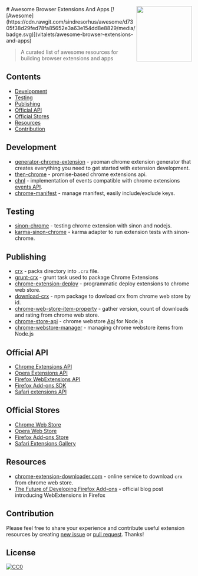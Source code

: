 <img src="https://cloud.githubusercontent.com/assets/1473072/18416597/930a794e-7821-11e6-84d0-c23c23baadcc.png" align="right" width="150">
# Awesome Browser Extensions And Apps
[![Awesome](https://cdn.rawgit.com/sindresorhus/awesome/d7305f38d29fed78fa85652e3a63e154dd8e8829/media/badge.svg)](vitalets/awesome-browser-extensions-and-apps)

> A curated list of awesome resources for building browser extensions and apps

## Contents
* [Development](#development)
* [Testing](#testing)
* [Publishing](#publishing)
* [Official API](#officialapi)
* [Official Stores](#officialstores)
* [Resources](#resources)
* [Contribution](#contribution)

## Development
* [generator-chrome-extension](https://github.com/yeoman/generator-chrome-extension) - yeoman chrome extension generator that creates everything you need to get started with extension development.
* [then-chrome](https://github.com/acvetkov/then-chrome) - promise-based chrome extensions api.
* [chnl](https://github.com/vitalets/chnl) - implementation of events compatible with chrome extensions [events API](https://developer.chrome.com/extensions/events#type-Event).
* [chrome-manifest](https://github.com/ragingwind/chrome-manifest) - manage manifest, easily include/exclude keys.

## Testing
* [sinon-chrome](https://github.com/acvetkov/sinon-chrome) - testing chrome extension with sinon and nodejs.
* [karma-sinon-chrome](https://github.com/9joneg/karma-sinon-chrome) - karma adapter to run extension tests with sinon-chrome.

## Publishing
* [crx](https://www.npmjs.com/package/crx) - packs directory into `.crx` file.
* [grunt-crx](https://github.com/oncletom/grunt-crx) - grunt task used to package Chrome Extensions
* [chrome-extension-deploy](https://github.com/erikdesjardins/chrome-extension-deploy) - programmatic deploy extensions to chrome web store.
* [download-crx](github.com/acvetkov/download-crx) - npm package to dowload crx from chrome web store by id.
* [chrome-web-store-item-property](https://github.com/pandawing/node-chrome-web-store-item-property) - gather version, count of downloads and rating from chrome web store.
* [chrome-store-api](https://github.com/acvetkov/chrome-store-api) - chrome webstore [Api](https://developer.chrome.com/webstore/using_webstore_api) for Node.js
* [chrome-webstore-manager](https://github.com/pastak/chrome-webstore-manager) - managing chrome webstore items from Node.js

## Official API
* [Chrome Extensions API](https://developer.chrome.com/extensions/api_index)
* [Opera Extensions API](https://dev.opera.com/extensions/apis/)
* [Firefox WebExtensions API](https://developer.mozilla.org/en-US/Add-ons/WebExtensions/API)
* [Firefox Add-ons SDK](https://developer.mozilla.org/en-US/Add-ons/SDK/High-Level_APIs)
* [Safari extensions API](https://developer.apple.com/library/safari/documentation/UserExperience/Reference/SafariExtensionsReference/index.html)

## Official Stores
* [Chrome Web Store](https://chrome.google.com/webstore)
* [Opera Web Store](https://addons.opera.com/en/extensions/)
* [Firefox Add-ons Store](https://addons.mozilla.org)
* [Safari Extensions Gallery](https://safari-extensions.apple.com/)

## Resources
* [chrome-extension-downloader.com](http://chrome-extension-downloader.com/) - online service to download `crx` from chrome web store.
* [The Future of Developing Firefox Add-ons](https://blog.mozilla.org/addons/2015/08/21/the-future-of-developing-firefox-add-ons/) - official blog post introducing WebExtensions in Firefox

## Contribution
Please feel free to share your experience and contribute useful extension resources by creating [new issue](https://github.com/vitalets/awesome-browser-extensions-and-apps/issues/new) or [pull request](https://github.com/vitalets/awesome-browser-extensions-and-apps/compare). Thanks!

## License
[![CC0](http://mirrors.creativecommons.org/presskit/buttons/88x31/svg/cc-zero.svg)](https://creativecommons.org/publicdomain/zero/1.0/)
